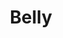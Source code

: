 ---
title: "Belly"
summary: "Belly is an alternative rock band formed in Rhode Island in 1991 by former Throwing Muses and Breeders member Tanya Donelly. The original lineup consisted of Donelly on vocals and guitar, Fred Abong on bass, and brothers Tom and Chris Gorman on guitar and drums respectively. The band released two albums during the early 1990s alternative rock boom before breaking up in 1995. They reunited in 2016 and mounted limited tours in the United States and United Kingdom that year. All four original members knew each other from high school on Aquidneck Island, Rhode Island – the Gormans and Abong coming out of the Newport hardcore scene . Donelly had previously co-founded two Boston-based indie rock bands, Throwing Muses and The Breeders, the former with her step-sister Kristin Hersh and the latter with Kim Deal of the Pixies. In 1993, their debut album Star was released, and its lead single \"Feed the Tree\" would be Belly's biggest hit song, peaking at number one on Billboard's Modern Rock Tracks chart and number 95 on the Hot 100. Several additional singles from the album also appeared on the Modern Rock Tracks chart.
Shortly after the release of Star, Abong left the group and was replaced by Gail Greenwood. The band released their second album, King, in early 1995 and broke up at the end of that year, and Donelly embarked on a long solo career. She reformed Belly in 2016 with the same lineup that had recorded King, and their third album, Dove, was released in 2018."
image: "belly.jpg"
apple_music_artist_url: "https://music.apple.com/gb/artist/belly/191443"
wikipedia_url: "https://en.wikipedia.org/wiki/Belly_(band)"
---